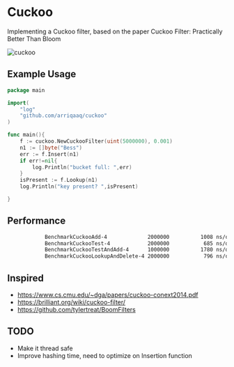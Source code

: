# Cuckoo
Implementing a Cuckoo filter, based on the paper Cuckoo Filter: Practically Better Than Bloom

![cuckoo](https://www.offthegridnews.com/wp-content/uploads/2015/08/rooster-fameimagesDOTcom.jpg)


## Example Usage

```go
package main

import(
	"log"
	"github.com/arriqaaq/cuckoo"
)

func main(){
	f := cuckoo.NewCuckooFilter(uint(5000000), 0.001)
	n1 := []byte("Bess")
	err := f.Insert(n1)
	if err!=nil{
		log.Println("bucket full: ",err)
	}
	isPresent := f.Lookup(n1)
	log.Println("key present? ",isPresent)

}
```



## Performance

```bash
			BenchmarkCuckooAdd-4          	 2000000	      1008 ns/op
			BenchmarkCuckooTest-4         	 2000000	       685 ns/op
			BenchmarkCuckooTestAndAdd-4   	 1000000	      1780 ns/op
			BenchmarkCuckooLookupAndDelete-4 2000000	       796 ns/op
```


## Inspired
- https://www.cs.cmu.edu/~dga/papers/cuckoo-conext2014.pdf
- https://brilliant.org/wiki/cuckoo-filter/
- https://github.com/tylertreat/BoomFilters

## TODO

- Make it thread safe
- Improve hashing time, need to optimize on Insertion function
